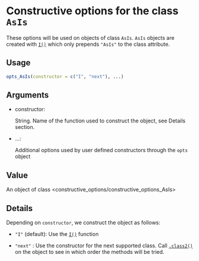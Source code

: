 # Constructive options for the class `AsIs`

These options will be used on objects of class `AsIs`. `AsIs` objects
are created with [`I()`](https://rdrr.io/r/base/AsIs.html) which only
prepends `"AsIs"` to the class attribute.

## Usage

``` r
opts_AsIs(constructor = c("I", "next"), ...)
```

## Arguments

- constructor:

  String. Name of the function used to construct the object, see Details
  section.

- ...:

  Additional options used by user defined constructors through the
  `opts` object

## Value

An object of class \<constructive_options/constructive_options_AsIs\>

## Details

Depending on `constructor`, we construct the object as follows:

- `"I"` (default): Use the [`I()`](https://rdrr.io/r/base/AsIs.html)
  function

- `"next"` : Use the constructor for the next supported class. Call
  [`.class2()`](https://rdrr.io/r/base/class.html) on the object to see
  in which order the methods will be tried.
